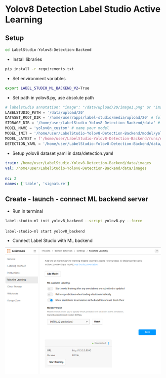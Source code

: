 # Yolov8 Detection Label Studio Active Learning

## Setup

```bash
cd LabelStudio-Yolov8-Detection-Backend
```

- Install libraries

```bash
pip install -r requirements.txt
```

- Set environment variables

```bash
export LABEL_STUDIO_ML_BACKEND_V2=True
```

- Set path in yolov8.py, use absolute path

```python 
# labelstudio annotation: "image": "/data/upload/20/image1.png" or "image": "/data/local-files/?d=LABEL_STUDIO_LOCAL_FILES_DOCUMENT_ROOT/image1.png"
LABELSTUDIO_PATH = '/data/upload/20' 
DATASET_ROOT_DIR = '/home/user/apps/label-studio/media/upload/20' # folder where your images is store
STORAGE_DIR = '/home/user/LabelStudio-Yolov8-Detection-Backend/data' # folder to save training artifacts
MODEL_NAME = 'yolov8n_custom' # name your model
MODEL_INIT = '/home/user/LabelStudio-Yolov8-Detection-Backend/model/yolov8n.pt' # model init
MODEL_LATEST = f'/home/user/LabelStudio-Yolov8-Detection-Backend/runs/detect/{MODEL_NAME}/weights/best.pt' # latest model updated after each training
DETECTION_YAML = '/home/user/LabelStudio-Yolov8-Detection-Backend/data/detection.yaml' # your yaml for training yolov8
```

- Setup yolov8 dataset yaml in data/detection.yaml

```yaml 
train: /home/user/LabelStudio-Yolov8-Detection-Backend/data/images
val: /home/user/LabelStudio-Yolov8-Detection-Backend/data/images

nc: 2
names: ['table', 'signature']
```

## Create - launch - connect ML backend server 

- Run in terminal

```bash
label-studio-ml init yolov8_backend --script yolov8.py --force

label-studio-ml start yolov8_backend
```

- Connect Label Studio with ML backend

![ML backend](assets/ml_backend.png)

